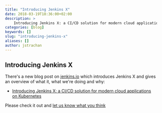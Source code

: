 ```yaml
---
title: "Introducing Jenkins X"
date: 2018-03-19T18:36:00+02:00
description: >
    Introducing Jenkins X: a CI/CD solution for modern cloud applications on Kubernetes
categories: [blog]
keywords: []
slug: "introducing-jenkins-x"
aliases: []
author: jstrachan
---
```


## Introducing Jenkins X

There's a new blog post on [jenkins.io](https://jenkins.io/node/) which introduces Jenkins X and gives an overview of what it, what we're doing and why:

* [Introducing Jenkins X: a CI/CD solution for modern cloud applications on Kubernetes](https://jenkins.io/blog/2018/03/19/introducing-jenkins-x/)

Please check it out and [let us know what you think](/community/)